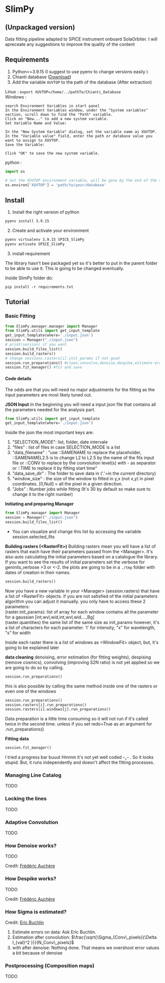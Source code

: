 # SlimPy
## (Unpackaged version)
Data fitting pipeline adapted to SPICE instrument onboard SolaOrbiter. I will apreceate any suggestions to improve the quality of the content

## Requirements
1. Python<=3.9.15 (I suggest to use pyenv to change versions easily )
2. Chianti database ([Download]([https://link-url-here.org](https://www.chiantidatabase.org/chianti_download.html)https://www.chiantidatabase.org/chianti_download.html))
3. Add the variable `XUVTOP` to the path of the database (After extraction)<br>

Linux :
```export XUVTOP=/home/../pathTo/Chianti_Database```<br>
Windows :
```
search Environment Variables in start panel
In the Environment Variables window, under the "System variables" section, scroll down to find the "Path" variable.
Click on "New..." to add a new system variable.
Set Variable Name and Value:

In the "New System Variable" dialog, set the variable name as XUVTOP.
In the "Variable value" field, enter the path or database value you want to assign to XUVTOP.
Save the Variable:

Click "OK" to save the new system variable.
```
python :
```python
import os

# Set the XUVTOP environment variable, will be gone by the end of the script
os.environ['XUVTOP'] = 'path/to/your/database'
```
## Install
1. Install the right version of python 

```bash
pyenv install 3.9.15
```
2. Create and activate your environment

```bash
pyenv virtualenv 3.9.15 SPICE_SlimPy
pyenv activate SPICE_SlimPy
```

3. install requirement

The library hasn't bee packaged yet so it's better to put in the parent folder to be able to use it. This is going to be changed eventually.

Inside SlimPy folder do:
```
pip install -r requirements.txt 
```
## Tutorial
### Basic Fitting 
```python
from SlimPy.manager.manager import Manager
from SlimPy.utils import get_input_template
get_input_template(where='./input.json')
session = Manager("./input.json")
# print(session) if you want
session.build_files_list()
session.build_rasters()
# change sessions.rasters[i].init_params if not good
session.run_preparations() #clean,convolve,denoise,despike,estimate error
session.fit_manager() #fit and save
```


#### Code details
The odds are that you will need no major adjustments for the fitting as the input parameters are most likely tuned out.

**JSON Input**
In the beginning you will need a input json file that contains all the parameters needed for the analysis part.
```python
from SlimPy.utils import get_input_template
get_input_template(where='./input.json')
```
Inside the json the most important keys are: 

1. "SELECTION_MODE": list, folder, date intervale
2. "files"         : list of files in case SELECTION_MODE is a list 
3. "data_filename" : "use ::SAMENAME to replace the placeholder, ::SAMENAMEL2.5 is to change L2 to L2.5 by the name of the fits input file or ::CONV to replace by the convolution level(s) with - as separator or ::TIME to replace it by fitting start time"
4. "data_save_dir" : The folder to save data in ('.'=in the current directory)
4. "window_size"   : the size of the window to fitted in y,x (not x,y) in pixel coordinates. [0,Null] = all the pixel in a given direction.
5. "Jobs"          : Number jobs while fitting (It's 30 by default so make sure to change it to the right number) 

**Initiating and preparing Manager**
```python
from SlimPy.manager import Manager
session = Manager("./input.json")
session.build_files_list()
```
- You can visualize and change this list by accessing the variable session.selected_fits

**Building rasters (\<RasterFit\>)**
Building rasters mean you will have a list of rasters that each have their parameters passed from the \<Manager\>. It's also auto calculating the initial parameters based on a catalogue the library. If you want to see the results of initial parameters set the verbose for geninits_verbose >3 or <-2. the plots are going to be in a `./tmp` folder with dates of creation in their names.
```python
session.build_rasters()
``` 
Now you have a new variable in your \<Manager\> (session.rasters) that have a list of \<RasterFit\> objects. if you are not satisfied of the initial parameters algorithm you can adjust it manually.
you only have to access these 2 parameters:<br> 
(raster.init_params): list of array for each window contains all the parameter for a gaussian [int,wvl,wid,int,wvl,wid....,Bg] <br>
(raster.quantities) the same list of the same size as init_params however, it's a list of characters for each parameter. 'I' for intensity, "x" for wavelength, "s" for width <br>

Inside each raster there is a list of windows as \<WindowFit\> object, but, it's going to be explained later

**data cleaning**
denoising, error estimation (for fitting weights), despising (remove cosmics), convolving (improving S2N ratio) is not yet applied so we are going to do so by calling. 
```python
session.run_preparations()
```
this is also possible by calling the same method inside one of the rasters or even one of the windows 
```python
session.run_preparations()
session.rasters[i].run_preparations()
session.rasters[i].windows[j].run_preparations()
```
Data preparation is a little time consuming so it will not run if it's called twice in the second time. unless if you set redo=True as an argument for .run_preparations()

**Fitting data**
```python
session.fit_manager()
```
I tried a progress bar buuut Hmmm it's not yet well coded -_- . So it looks stupid. But, it runs independently and doesn't affect the fitting processes.

### Managing Line Catalog
TODO
### Locking the lines
TODO
### Adaptive Convolution
TODO
### How Denoise works?
TODO

Credit:  [Frédéric Auchère]([frederic.auchere@universite-paris-saclay.fr])
### How Despike works?
TODO

Credit:  [Frédéric Auchère]([frederic.auchere@universite-paris-saclay.fr])
### How Sigma is estimated?
Credit:  [Eric Buchlin]([eric.buchlin@universite-paris-saclay.fr])
1. Estimate errors on data: Ask Eric Buchlin.
2. Estimation after convolution: $\frac{\sqrt{\Sigma_{Conv\_pixels}{\Delta I_{val}^2 }}}{N_Conv\_pixels}$
3. with after denoise: Nothing done. That means we overshoot error values a bit because of denoise

### Postprocessing (Composition maps)
TODO